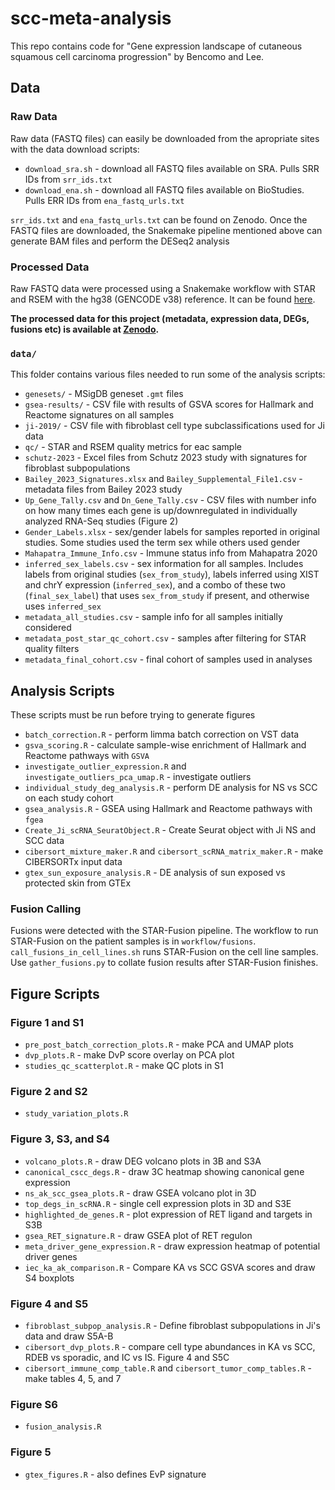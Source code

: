 # scc-meta-analysis
This repo contains code for "Gene expression landscape of cutaneous squamous cell carcinoma progression" by Bencomo and Lee. 

## Data
### Raw Data
Raw data (FASTQ files) can easily be downloaded from the apropriate sites with the data download scripts:

* `download_sra.sh` - download all FASTQ files available on SRA. Pulls SRR IDs from `srr_ids.txt`
* `download_ena.sh` - download all FASTQ files available on BioStudies. Pulls ERR IDs from `ena_fastq_urls.txt`

`srr_ids.txt` and `ena_fastq_urls.txt` can be found on Zenodo. Once the FASTQ files are downloaded, the Snakemake pipeline mentioned
above can generate BAM files and perform the DESeq2 analysis

### Processed Data
Raw FASTQ data were processed using a Snakemake workflow with STAR and RSEM with the hg38 (GENCODE v38) reference. 
It can be found [here](https://github.com/tjbencomo/nmsc-star).

**The processed data for this project (metadata, expression data, DEGs, fusions etc) is available at [Zenodo](https://zenodo.org/records/10272679).**

### `data/`
This folder contains various files needed to run some of the analysis scripts:

* `genesets/` - MSigDB geneset `.gmt` files
* `gsea-results/` - CSV file with results of GSVA scores for Hallmark and Reactome signatures on all samples
* `ji-2019/` - CSV file with fibroblast cell type subclassifications used for Ji data
* `qc/` - STAR and RSEM quality metrics for eac sample
* `schutz-2023` - Excel files from Schutz 2023 study with signatures for fibroblast subpopulations
* `Bailey_2023_Signatures.xlsx` and `Bailey_Supplemental_File1.csv` - metadata files from Bailey 2023 study
* `Up_Gene_Tally.csv` and `Dn_Gene_Tally.csv` - CSV files with number info on how many times each gene is up/downregulated in individually analyzed RNA-Seq studies (Figure 2)
* `Gender_Labels.xlsx` - sex/gender labels for samples reported in original studies. Some studies used the term sex while others used gender
* `Mahapatra_Immune_Info.csv` - Immune status info from Mahapatra 2020
* `inferred_sex_labels.csv` - sex information for all samples. Includes labels from original studies (`sex_from_study`), labels inferred using XIST and chrY expression (`inferred_sex`), and a combo of these two (`final_sex_label`) that uses `sex_from_study` if present, and otherwise uses `inferred_sex`
* `metadata_all_studies.csv` - sample info for all samples initially considered
* `metadata_post_star_qc_cohort.csv` - samples after filtering for STAR quality filters
* `metadata_final_cohort.csv` - final cohort of samples used in analyses


## Analysis Scripts
These scripts must be run before trying to generate figures

* `batch_correction.R` - perform limma batch correction on VST data
* `gsva_scoring.R` - calculate sample-wise enrichment of Hallmark and Reactome pathways with `GSVA`
* `investigate_outlier_expression.R` and `investigate_outliers_pca_umap.R` - investigate outliers
* `individual_study_deg_analysis.R` - perform DE analysis for NS vs SCC on each study cohort
* `gsea_analysis.R` - GSEA using Hallmark and Reactome pathways with `fgea`
* `Create_Ji_scRNA_SeuratObject.R` - Create Seurat object with Ji NS and SCC data
* `cibersort_mixture_maker.R` and `cibersort_scRNA_matrix_maker.R` - make CIBERSORTx input data
* `gtex_sun_exposure_analysis.R` - DE analysis of sun exposed vs protected skin from GTEx

### Fusion Calling
Fusions were detected with the STAR-Fusion pipeline. The workflow to run STAR-Fusion on the patient samples is in `workflow/fusions`.
`call_fusions_in_cell_lines.sh` runs STAR-Fusion on the cell line samples. 
Use `gather_fusions.py` to collate fusion results after STAR-Fusion finishes. 

## Figure Scripts
### Figure 1 and S1
* `pre_post_batch_correction_plots.R` - make PCA and UMAP plots
* `dvp_plots.R` - make DvP score overlay on PCA plot
* `studies_qc_scatterplot.R` - make QC plots in S1

### Figure 2 and S2
* `study_variation_plots.R`

### Figure 3, S3, and S4
* `volcano_plots.R` - draw DEG volcano plots in 3B and S3A
* `canonical_cscc_degs.R` - draw 3C heatmap showing canonical gene expression
* `ns_ak_scc_gsea_plots.R` - draw GSEA volcano plot in 3D
* `top_degs_in_scRNA.R` - single cell expression plots in 3D and S3E
* `highlighted_de_genes.R` - plot expression of RET ligand and targets in S3B
* `gsea_RET_signature.R` - draw GSEA plot of RET regulon
* `meta_driver_gene_expression.R` - draw expression heatmap of potential driver genes
* `iec_ka_ak_comparison.R` - Compare KA vs SCC GSVA scores and draw S4 boxplots

### Figure 4 and S5
* `fibroblast_subpop_analysis.R` - Define fibroblast subpopulations in Ji's data and draw S5A-B
* `cibersort_dvp_plots.R` - compare cell type abundances in KA vs SCC, RDEB vs sporadic, and IC vs IS. Figure 4 and S5C
* `cibersort_immune_comp_table.R` and `cibersort_tumor_comp_tables.R` - make tables 4, 5, and 7

### Figure S6
* `fusion_analysis.R`

### Figure 5
* `gtex_figures.R` - also defines EvP signature

